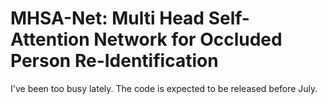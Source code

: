 # MHSA-Net: Multi Head Self-Attention Network for Occluded Person  Re-Identification

I've been too busy lately. The code is expected to be released before  July.
